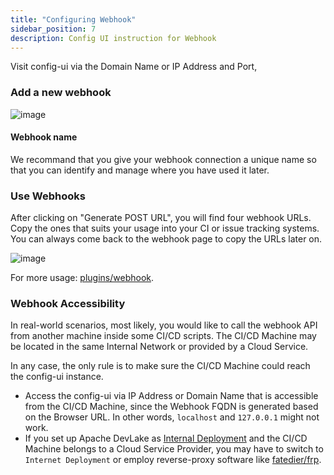 ```yaml
---
title: "Configuring Webhook"
sidebar_position: 7
description: Config UI instruction for Webhook
---
```


Visit config-ui via the Domain Name or IP Address and Port, 

### Add a new webhook
![image](https://user-images.githubusercontent.com/3294100/191309840-460fbc9c-15a1-4b12-a510-9ed5ccd8f2b0.png)

#### Webhook name
We recommand that you give your webhook connection a unique name so that you can identify and manage where you have used it later.

### Use Webhooks
After clicking on "Generate POST URL", you will find four webhook URLs. Copy the ones that suits your usage into your CI or issue tracking systems. You can always come back to the webhook page to copy the URLs later on.

![image](https://user-images.githubusercontent.com/3294100/191400110-327c153f-b236-47e3-88cc-85bf8fcae310.png)

For more usage: [plugins/webhook](/Plugins/webhook.md).


### Webhook Accessibility

In real-world scenarios, most likely, you would like to call the webhook API from another machine inside some CI/CD scripts. The CI/CD Machine may be located in the same Internal Network or provided by a Cloud Service. 

In any case, the only rule is to make sure the CI/CD Machine could reach the config-ui instance.

  - Access the config-ui via IP Address or Domain Name that is accessible from the CI/CD Machine, since the Webhook FQDN is generated based on the Browser URL. In other words, `localhost` and `127.0.0.1` might not work.
  - If you set up Apache DevLake as [Internal Deployment](../Authentication#internal-deployment-recommended) and the CI/CD Machine belongs to a Cloud Service Provider, you may have to switch to `Internet Deployment` or employ reverse-proxy software like [fatedier/frp](https://github.com/fatedier/frp).
